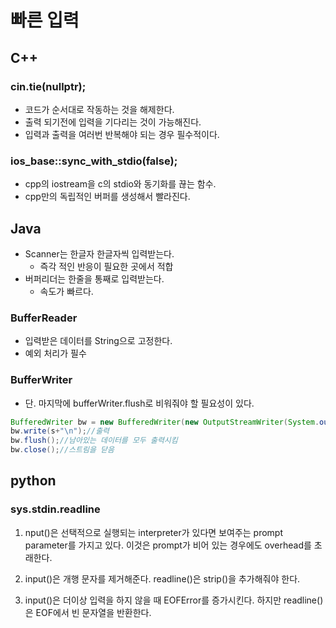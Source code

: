 # 빠른 입력
## C++
### cin.tie(nullptr);
- 코드가 순서대로 작동하는 것을 해제한다.
- 출력 되기전에 입력을 기다리는 것이 가능해진다.
- 입력과 출력을 여러번 반복해야 되는 경우 필수적이다.

### ios_base::sync_with_stdio(false);
- cpp의 iostream을 c의 stdio와 동기화를 끊는 함수.
- cpp만의 독립적인 버퍼를 생성해서 빨라진다.

## Java
- Scanner는 한글자 한글자씩 입력받는다.
    - 즉각 적인 반응이 필요한 곳에서 적합
- 버퍼리더는 한줄을 통째로 입력받는다.
    - 속도가 빠르다.
### BufferReader
- 입력받은 데이터를 String으로 고정한다.
- 예외 처리가 필수
### BufferWriter
- 단. 마지막에 bufferWriter.flush로 비워줘야 할 필요성이 있다.

```java
BufferedWriter bw = new BufferedWriter(new OutputStreamWriter(System.out));//선언
bw.write(s+"\n");//출력
bw.flush();//남아있는 데이터를 모두 출력시킴
bw.close();//스트림을 닫음
```

## python
### sys.stdin.readline
1. nput()은 선택적으로 실행되는 interpreter가 있다면 보여주는 prompt parameter를 가지고 있다. 이것은 prompt가 비어 있는 경우에도 overhead를 초래한다.

2. input()은 개행 문자를 제거해준다. readline()은 strip()을 추가해줘야 한다.

3. input()은 더이상 입력을 하지 않을 때 EOFError를 증가시킨다.
   하지만 readline()은 EOF에서 빈 문자열을 반환한다.